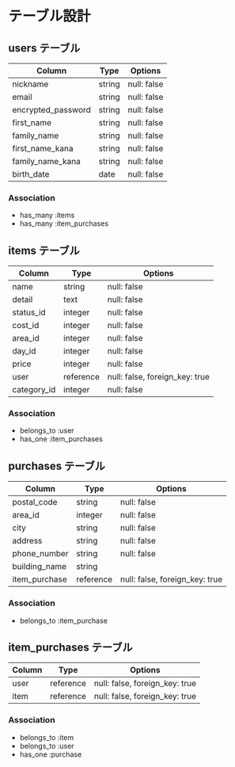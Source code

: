 # テーブル設計

## users テーブル

| Column             | Type    | Options     |
| ------------------ | ------- | ----------- |
| nickname           | string  | null: false |
| email              | string  | null: false |
| encrypted_password | string  | null: false |
| first_name         | string  | null: false |
| family_name        | string  | null: false |
| first_name_kana    | string  | null: false |
| family_name_kana   | string  | null: false |
| birth_date         | date    | null: false |


### Association

- has_many :items
- has_many :item_purchases


## items テーブル

| Column      | Type      | Options                        |
| ----------- | --------- | ------------------------------ |
| name        | string    | null: false                    |
| detail      | text      | null: false                    |
| status_id   | integer   | null: false                    |
| cost_id     | integer   | null: false                    |
| area_id     | integer   | null: false                    |
| day_id      | integer   | null: false                    |
| price       | integer   | null: false                    |
| user        | reference | null: false, foreign_key: true |
| category_id | integer   | null: false                    |

### Association

- belongs_to :user
- has_one :item_purchases


## purchases テーブル

| Column         | Type      | Options                        |
| -------------- | --------- | ------------------------------ |
| postal_code    | string    | null: false                    |
| area_id        | integer   | null: false                    |
| city           | string    | null: false                    |
| address        | string    | null: false                    |
| phone_number   | string    | null: false                    |
| building_name  | string    |                                |
| item_purchase  | reference | null: false, foreign_key: true |

### Association

- belongs_to :item_purchase

## item_purchases テーブル

| Column  | Type       | Options                       |
| --------| ---------- | ----------------------------- |
| user    | reference  | null: false, foreign_key: true|
| item    | reference  | null: false, foreign_key: true|

### Association

- belongs_to :item
- belongs_to :user
- has_one :purchase

